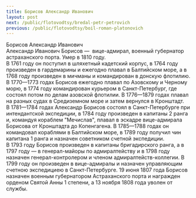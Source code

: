 ```yaml
---
title: Борисов Александр Иванович
layout: post
next: /public/flotovodtsy/bredal-petr-petrovich
previous: /public/flotovodtsy/boil-roman-platonovich
---
```


Борисов Александр Иванович   
Александр Иванович Борисов —  вице-адмирал, военный губернатор астраханского порта. Умер в 1810 году.   
В 1761 году он поступил в шляхетный кадетский корпус, в 1764 году произведен в гардемарины и ежегодно плавал в Балтийском море, а в 1768 году произведен в мичманы и командирован в донскую флотилию. В 1770—1773 годах Борисов ежегодно плавал по Азовскому и Черному морю, в 1774 году командирован курьером в Санкт-Петербург, где состоял потом по делам азовской флотилии. В 1776—1879 годах плавал на разных судах в Средиземном море и затем вернулся в Кронштадт.   
В 1781—1784 годах Александр Борисов состоял в Санкт-Петербурге при интендантской экспедиции, в 1784 году произведен в капитаны 2 ранга и, командуя кораблем "Мечислав", плавал в эскадре вице-адмирала Борисова от Кронштадта до Копенгагена. В 1785—1788 годах он командовал кораблями в Балтийском море, в 1789 году получил чин капитана 1 ранга и назначен советником счетной экспедиции.   
В 1793 году Борисов произведен в капитаны бригадирского ранга, а в 1797 году — в генерал-майоры по адмиралтейству и в 1798 году назначен генерал-контролером и членом адмиралтейств-коллегии. В 1799 году он произведен в вице-адмиралы и назначен управляющим счетною экспедициею в Санкт-Петербурге. 19 июня 1807 года Борисов назначен военным губернатором Астраханского порта и награжден орденом Святой Анны 1 степени, а 13 ноября 1808 года уволен от службы.